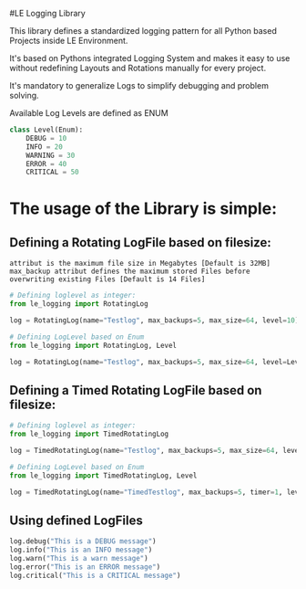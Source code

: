#LE Logging Library

This library defines a standardized logging pattern for all Python based Projects inside LE Environment.

It's based on Pythons integrated Logging System and makes it easy to use without redefining Layouts and Rotations
manually for every project.

It's mandatory to generalize Logs to simplify debugging and problem solving.

Available Log Levels are defined as ENUM

```python
class Level(Enum):
    DEBUG = 10
    INFO = 20
    WARNING = 30
    ERROR = 40
    CRITICAL = 50
```

# The usage of the Library is simple:

## Defining a Rotating LogFile based on filesize:

```
attribut is the maximum file size in Megabytes [Default is 32MB]
max_backup attribut defines the maximum stored Files before overwriting existing Files [Default is 14 Files]
```

```python
# Defining loglevel as integer:
from le_logging import RotatingLog

log = RotatingLog(name="Testlog", max_backups=5, max_size=64, level=10)
```

```python
# Defining LogLevel based on Enum
from le_logging import RotatingLog, Level

log = RotatingLog(name="Testlog", max_backups=5, max_size=64, level=Level.DEBUG)
```

## Defining a Timed Rotating LogFile based on filesize:

```python
# Defining loglevel as integer:
from le_logging import TimedRotatingLog

log = TimedRotatingLog(name="Testlog", max_backups=5, max_size=64, level=10)
```

```python
# Defining LogLevel based on Enum
from le_logging import TimedRotatingLog, Level

log = TimedRotatingLog(name="TimedTestlog", max_backups=5, timer=1, level=Level.DEBUG)
```

## Using defined LogFiles

```python
log.debug("This is a DEBUG message")
log.info("This is an INFO message")
log.warn("This is a warn message")
log.error("This is an ERROR message")
log.critical("This is a CRITICAL message")
```

